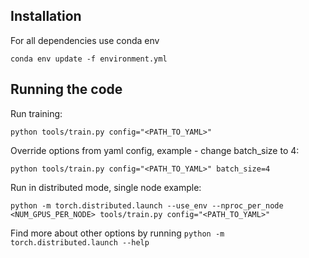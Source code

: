 

## Installation
For all dependencies use conda env 
```
conda env update -f environment.yml
```



## Running the code

Run training:
```
python tools/train.py config="<PATH_TO_YAML>" 
```

Override options from yaml config, example - change batch_size to 4:
```
python tools/train.py config="<PATH_TO_YAML>" batch_size=4
```

Run in distributed mode, single node example:
```
python -m torch.distributed.launch --use_env --nproc_per_node <NUM_GPUS_PER_NODE> tools/train.py config="<PATH_TO_YAML>"
```
Find more about other options by running `python -m torch.distributed.launch --help`